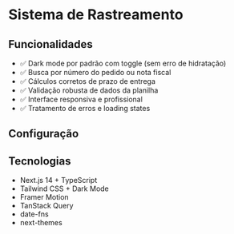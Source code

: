 # Sistema de Rastreamento 
## Funcionalidades

- ✅ Dark mode por padrão com toggle (sem erro de hidratação)
- ✅ Busca por número do pedido ou nota fiscal
- ✅ Cálculos corretos de prazo de entrega
- ✅ Validação robusta de dados da planilha
- ✅ Interface responsiva e profissional
- ✅ Tratamento de erros e loading states

## Configuração


## Tecnologias

- Next.js 14 + TypeScript
- Tailwind CSS + Dark Mode
- Framer Motion
- TanStack Query
- date-fns
- next-themes
